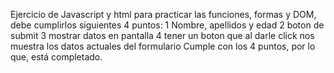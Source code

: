 Ejercicio de Javascript y html para practicar las funciones, formas y DOM, debe cumplirlos siguientes 4 puntos:
            1 Nombre, apellidos y edad
             2 boton de submit
             3 mostrar datos en pantalla
             4 tener un boton que al darle click nos muestra los datos actuales del formulario
Cumple con los 4 puntos, por lo que, está completado.
